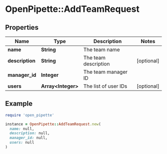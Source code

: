 # OpenPipette::AddTeamRequest

## Properties

| Name | Type | Description | Notes |
| ---- | ---- | ----------- | ----- |
| **name** | **String** | The team name |  |
| **description** | **String** | The team description | [optional] |
| **manager_id** | **Integer** | The team manager ID |  |
| **users** | **Array&lt;Integer&gt;** | The list of user IDs | [optional] |

## Example

```ruby
require 'open_pipette'

instance = OpenPipette::AddTeamRequest.new(
  name: null,
  description: null,
  manager_id: null,
  users: null
)
```

